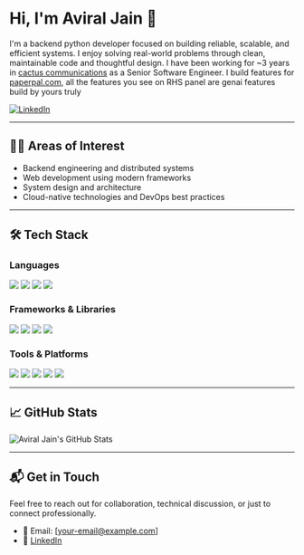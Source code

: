 # Hi, I'm Aviral Jain 👋

I'm a backend python developer focused on building reliable, scalable, and efficient systems. I enjoy solving real-world problems through clean, maintainable code and thoughtful design.
I have been working for ~3 years in [cactus communications](https://cactusglobal.com) as a Senior Software Engineer. I build features for [paperpal.com](https://paperpal.com/homev3), all the features you see on RHS panel are genai features build by yours truly


[![LinkedIn](https://img.shields.io/badge/LinkedIn-Aviral%20Jain-0077B5?style=flat-square&logo=linkedin)](https://www.linkedin.com/in/aviral-jain-6190b9133/)

---

## 🧑‍💻 Areas of Interest

- Backend engineering and distributed systems
- Web development using modern frameworks
- System design and architecture
- Cloud-native technologies and DevOps best practices

---

## 🛠️ Tech Stack

### Languages
<p>
  <img src="https://img.shields.io/badge/-Python-3776AB?style=flat&logo=python&logoColor=white"/>
  <img src="https://img.shields.io/badge/-JavaScript-F7DF1E?style=flat&logo=javascript&logoColor=black"/>
  <img src="https://img.shields.io/badge/-TypeScript-3178C6?style=flat&logo=typescript&logoColor=white"/>
  <img src="https://img.shields.io/badge/-C++-00599C?style=flat&logo=c%2B%2B&logoColor=white"/>
</p>

### Frameworks & Libraries
<p>
  <img src="https://img.shields.io/badge/-React-61DAFB?style=flat&logo=react&logoColor=black"/>
  <img src="https://img.shields.io/badge/-Node.js-339933?style=flat&logo=node.js&logoColor=white"/>
  <img src="https://img.shields.io/badge/-Express.js-000000?style=flat&logo=express&logoColor=white"/>
  <img src="https://img.shields.io/badge/-TailwindCSS-06B6D4?style=flat&logo=tailwindcss&logoColor=white"/>
</p>

### Tools & Platforms
<p>
  <img src="https://img.shields.io/badge/-Git-F05032?style=flat&logo=git&logoColor=white"/>
  <img src="https://img.shields.io/badge/-GitHub-181717?style=flat&logo=github&logoColor=white"/>
  <img src="https://img.shields.io/badge/-Docker-2496ED?style=flat&logo=docker&logoColor=white"/>
  <img src="https://img.shields.io/badge/-VS%20Code-007ACC?style=flat&logo=visual-studio-code&logoColor=white"/>
  <img src="https://img.shields.io/badge/-Linux-FCC624?style=flat&logo=linux&logoColor=black"/>
</p>

---

## 📈 GitHub Stats

<p>
  <img src="https://github-readme-stats.vercel.app/api?username=aviraljain7&show_icons=true&theme=default" alt="Aviral Jain's GitHub Stats" />
</p>

---

## 📬 Get in Touch

Feel free to reach out for collaboration, technical discussion, or just to connect professionally.

- 📧 Email: [your-email@example.com]
- 🔗 [LinkedIn](https://www.linkedin.com/in/aviral-jain-6190b9133/)
